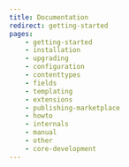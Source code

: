 ```yaml
---
title: Documentation
redirect: getting-started
pages:
    - getting-started
    - installation
    - upgrading
    - configuration
    - contenttypes
    - fields
    - templating
    - extensions
    - publishing-marketplace
    - howto
    - internals
    - manual
    - other
    - core-development
---
```

